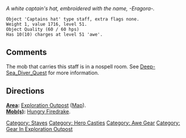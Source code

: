 *A white captain's hat, embroidered with the name, -Eragora-.*

`Object 'Captains hat' type staff, extra flags none.`  
`Weight 1, value 1716, level 51.`  
`Object Quality (60 / 60 hps)`  
`Has 10(10) charges at level 51 'awe'.`

## Comments

The mob that carries this staff is in a nospell room. See
[Deep-Sea_Diver_Quest](Deep-Sea_Diver_Quest "wikilink") for more
information.

## Directions

**[Area](:Category:_Areas "wikilink"):** [Exploration
Outpost](:Category:_Exploration_Outpost "wikilink")
([Map](Exploration_Outpost_Map "wikilink")).  
**[Mob(s)](:Category:_Mobs "wikilink"):** [Hungry
Firedrake](Hungry_Firedrake "wikilink").  

[Category: Staves](Category:_Staves "wikilink") [Category: Hero
Casties](Category:_Hero_Casties "wikilink") [Category: Awe
Gear](Category:_Awe_Gear "wikilink") [Category: Gear In Exploration
Outpost](Category:_Gear_In_Exploration_Outpost "wikilink")
